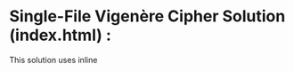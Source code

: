 # Single-File Vigenère Cipher Solution (index.html) : 
This solution uses inline <style> and <script> tags to house all the necessary code in one file.
To create a single, web-based solution, I'll combine the HTML, CSS, and JavaScript into one self-contained index.html file. You can save the code block below as index.html and run it directly in any web browser.

# Single-File Vigenère Cipher Solution (index.html) :
This solution uses inline <style> and <script> tags to house all the necessary code in one file.


# Vigenère Cipher Web Tool (Client-Side) :
# Description
This project is a clean, client-side implementation of the classic Vigenère Cipher—a polyalphabetic substitution cipher. It is built entirely using HTML, CSS, and vanilla JavaScript, making it a lightweight, dependency-free tool that runs directly in any web browser without needing a server.

The application allows users to easily encrypt plaintext into ciphertext and decrypt ciphertext back to the original message using a required alphabetic key. This tool is perfect for educational purposes or for a quick, secure demonstration of classical cryptography principles.

# Features : 
Encryption and Decryption Modes: Supports both forward encryption and reverse decryption using the mathematical Vigenère formulas.

Pure Client-Side Logic: No backend or server communication is required, ensuring fast performance and local execution.

Case Handling: Preserves the original case (upper/lower) of alphabetic characters in the input text.

Non-Alphabetic Preservation: Automatically ignores and preserves all non-alphabetic characters (spaces, punctuation, numbers).

Modular Design: The core cipher logic is clearly separated in the JavaScript, based on the 


# Live Demo : 
github Demo Link [Your-Repo-Link]
